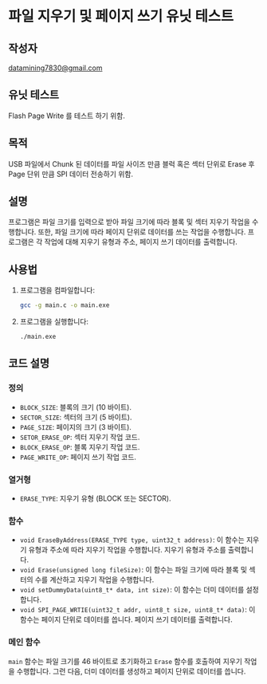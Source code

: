 # 파일 지우기 및 페이지 쓰기 유닛 테스트

## 작성자
datamining7830@gmail.com

## 유닛 테스트
Flash Page Write 를 테스트 하기 위함.

## 목적
USB 파일에서 Chunk 된 데이터를 파일 사이즈 만큼 블럭 혹은 섹터 단위로 Erase 후
Page 단위 만큼 SPI 데이터 전송하기 위함.

## 설명
프로그램은 파일 크기를 입력으로 받아 파일 크기에 따라 블록 및 섹터 지우기 작업을 수행합니다. 또한, 파일 크기에 따라 페이지 단위로 데이터를 쓰는 작업을 수행합니다. 프로그램은 각 작업에 대해 지우기 유형과 주소, 페이지 쓰기 데이터를 출력합니다.

## 사용법
1. 프로그램을 컴파일합니다:
    ```sh
    gcc -g main.c -o main.exe
    ```

2. 프로그램을 실행합니다:
    ```sh
    ./main.exe
    ```

## 코드 설명

### 정의
- `BLOCK_SIZE`: 블록의 크기 (10 바이트).
- `SECTOR_SIZE`: 섹터의 크기 (5 바이트).
- `PAGE_SIZE`: 페이지의 크기 (3 바이트).
- `SETOR_ERASE_OP`: 섹터 지우기 작업 코드.
- `BLOCK_ERASE_OP`: 블록 지우기 작업 코드.
- `PAGE_WRITE_OP`: 페이지 쓰기 작업 코드.

### 열거형
- `ERASE_TYPE`: 지우기 유형 (BLOCK 또는 SECTOR).

### 함수
- `void EraseByAddress(ERASE_TYPE type, uint32_t address)`: 이 함수는 지우기 유형과 주소에 따라 지우기 작업을 수행합니다. 지우기 유형과 주소를 출력합니다.
- `void Erase(unsigned long fileSize)`: 이 함수는 파일 크기에 따라 블록 및 섹터의 수를 계산하고 지우기 작업을 수행합니다.
- `void setDummyData(uint8_t* data, int size)`: 이 함수는 더미 데이터를 설정합니다.
- `void SPI_PAGE_WRTIE(uint32_t addr, uint8_t size, uint8_t* data)`: 이 함수는 페이지 단위로 데이터를 씁니다. 페이지 쓰기 데이터를 출력합니다.

### 메인 함수
`main` 함수는 파일 크기를 46 바이트로 초기화하고 `Erase` 함수를 호출하여 지우기 작업을 수행합니다. 그런 다음, 더미 데이터를 생성하고 페이지 단위로 데이터를 씁니다.

